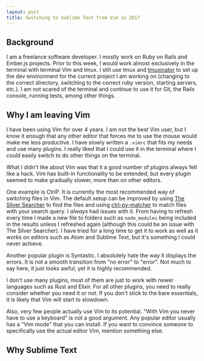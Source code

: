 ```yaml
---
layout: post
title: Switching to Sublime Text from Vim in 2017
---
```


## Background

I am a freelance software developer.  I mostly work on Ruby on Rails and Ember.js projects.  Prior to this week, I would work almost exclusively in the terminal with terminal Vim and tmux.  I still use tmux and [tmuxinator](https://github.com/tmuxinator/tmuxinator) to set up the dev environment for the current project I am working on (changing to the correct directory, switching to the correct ruby version, starting servers, etc.).  I am not scared of the terminal and continue to use it for Git, the Rails console, running tests, among other things.

## Why I am leaving Vim

I have been using Vim for over 4 years.  I am not the best Vim user, but I know it enough that any other editor that forces me to use the mouse would make me less productive.  I have slowly written a `.vimrc` that fits my needs and use many plugins.  I really liked that I could use it in the terminal where I could easily switch to do other things on the terminal.

What I didn't like about Vim was that it a good number of plugins always felt like a hack.  Vim has built-in functionality to be extended, but every plugin seemed to make gradually slower, more than on other editors.

One example is CtrlP.  It is currently the most recommended way of switching files in Vim.  The default setup can be improved by using [The Silver Searcher](https://github.com/ggreer/the_silver_searcher) to find the files and using [ctrl-py-matcher](https://github.com/FelikZ/ctrlp-py-matcher) to match files with your search query.  I _always_ had issues with it.  From having to refresh every time I made a new file to folders such as `node_modules` being included in the results unless I refreshed again (although this could be an issue with The Silver Searcher).  I have tried for a long time to get it to work as well as it works on editors such as Atom and Sublime Text, but it's something I could never achieve.

Another popular plugin is Syntastic.  I absolutely hate the way it displays the errors.  It is not a smooth transition from "no error" to "error".  Not much to say here, it just looks awful, yet it is highly recommended.

I don't use many plugins, most of them are just to work with newer languages such as Rust and Elixir.  For all other plugins, you need to really consider whether you need it or not.  If you don't stick to the bare essentials, it is likely that Vim will start to slowdown.

Also, very few people actually use Vim to its potential.  "With Vim you never have to use a keyboard" is not a good argument.  Any popular editor usually has a "Vim mode" that you can install.  If you want to convince someone to specifically use the actual editor Vim, mention something else.

## Why Sublime Text